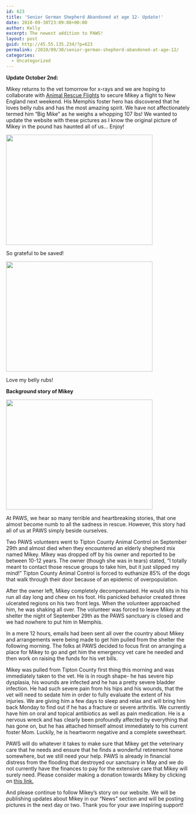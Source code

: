 ```yaml
---
id: 623
title: 'Senior German Shepherd Abandoned at age 12- Update!'
date: 2010-09-30T23:09:08+00:00
author: Kelly
excerpt: The newest addition to PAWS!
layout: post
guid: http://45.55.135.234/?p=623
permalink: /2010/09/30/senior-german-shepherd-abandoned-at-age-12/
categories:
  - Uncategorized
---
```

**Update October 2nd:**

Mikey returns to the vet tomorrow for x-rays and we are hoping to collaborate with [Animal Rescue Flights](http://www.animalrescueflights.org/) to secure Mikey a flight to New England next weekend. His Memphis foster hero has discovered that he loves belly rubs and has the most amazing spirit. We have not affectionately termed him &#8220;Big Mike&#8221; as he weighs a whopping 107 lbs! We wanted to update the website with these pictures as I know the original picture of Mikey in the pound has haunted all of us&#8230; Enjoy!

<div id="attachment_626" style="width: 410px" class="wp-caption aligncenter">
  <img class="size-medium wp-image-626" title="Mikey 3" src="https://pawsnewengland.com/wp-content/uploads/2010/09/Mikey-3-400x300.jpg" alt="" width="400" height="300" />
  
  <p class="wp-caption-text">
    So grateful to be saved!
  </p>
</div>

<div id="attachment_627" style="width: 410px" class="wp-caption aligncenter">
  <img class="size-medium wp-image-627" title="Mikey 6" src="https://pawsnewengland.com/wp-content/uploads/2010/09/Mikey-6-400x300.jpg" alt="" width="400" height="300" />
  
  <p class="wp-caption-text">
    Love my belly rubs!
  </p>
</div>

**Background story of Mikey**

<img class="aligncenter size-medium wp-image-624" title="Mikey" src="https://pawsnewengland.com/wp-content/uploads/2010/09/Mickey-400x300.jpg" alt="" width="400" height="300" />

At PAWS, we hear so many terrible and heartbreaking stories, that one almost become numb to all the sadness in rescue. However, this story had all of us at PAWS simply beside ourselves.

Two PAWS volunteers went to Tipton County Animal Control on September 29th and almost died when they encountered an elderly shepherd mix named Mikey. Mikey was dropped off by his owner and reported to be between 10-12 years. The owner (though she was in tears) stated, &#8220;I totally meant to contact those rescue groups to take him, but it just slipped my mind!&#8221; Tipton County Animal Control is forced to euthanize 85% of the dogs that walk through their door because of an epidemic of overpopulation.

After the owner left, Mikey completely decompensated. He would sits in his run all day long and chew on his foot. His panicked behavior created three ulcerated regions on his two front legs. When the volunteer approached him, he was shaking all over. The volunteer was forced to leave Mikey at the shelter the night of September 29th as the PAWS sanctuary is closed and we had nowhere to put him in Memphis.

In a mere 12 hours, emails had been sent all over the country about Mikey and arrangements were being made to get him pulled from the shelter the following morning. The folks at PAWS decided to focus first on arranging a place for Mikey to go and get him the emergency vet care he needed and then work on raising the funds for his vet bills.

Mikey was pulled from Tipton County first thing this morning and was immediately taken to the vet. He is in rough shape- he has severe hip dysplasia, his wounds are infected and he has a pretty severe bladder infection. He had such severe pain from his hips and his wounds, that the vet will need to sedate him in order to fully evaluate the extent of his injuries. We are giving him a few days to sleep and relax and will bring him back Monday to find out if he has a fracture or severe arthritis. We currently have him on oral and topical antibiotics as well as pain medication. He is a nervous wreck and has clearly been profoundly affected by everything that has gone on, but he has attached himself almost immediately to his current foster Mom. Luckily, he is heartworm negative and a complete sweetheart.

PAWS will do whatever it takes to make sure that Mikey get the veterinary care that he needs and ensure that he finds a wonderful retirement home somewhere, but we still need your help. PAWS is already in financial distress from the flooding that destroyed our sanctuary in May and we do not currently have the finances to pay for the extensive care that Mikey will surely need. Please consider making a donation towards Mikey by clicking on [this link.](https://pawsnewengland.com/donate/)

And please continue to follow Mikey&#8217;s story on our website. We will be publishing updates about Mikey in our &#8220;News&#8221; section and will be posting pictures in the next day or two. Thank you for your awe inspiring support!